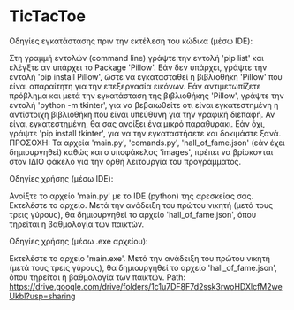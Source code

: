 # TicTacToe
Οδηγίες εγκατάστασης πριν την εκτέλεση του κώδικα (μέσω IDE):

Στη γραμμή εντολών (command line) γράψτε την εντολή 'pip list' και ελέγξτε αν υπάρχει το Package 'Pillow'.
Εάν δεν υπάρχει, γράψτε την εντολή 'pip install Pillow', ώστε να εγκατασταθεί η βιβλιοθήκη 'Pillow' που είναι απαραίτητη για την επεξεργασία εικόνων.
Εάν αντιμετωπίζετε πρόβλημα και μετά την εγκατάσταση της βιβλιοθήκης 'Pillow', γράψτε την εντολή 'python -m tkinter', για να βεβαιωθείτε οτι είναι εγκατεστημένη
η αντίστοιχη βιβλιοθήκη που είναι υπεύθυνη για την γραφική διεπαφή. Αν είναι εγκατεστημένη, θα σας ανοίξει ένα μικρό παραθυράκι. Εάν όχι, γράψτε 'pip install tkinter',
για να την εγκαταστήσετε και δοκιμάστε ξανά.
ΠΡΟΣΟΧΗ: Τα αρχεία 'main.py', 'comands.py', 'hall_of_fame.json' (εάν έχει δημιουργηθεί) καθώς και ο υποφάκελος 'images', πρέπει να βρίσκονται στον ΙΔΙΟ 
φάκελο για την ορθή λειτουργία του προγράμματος.


Οδηγίες χρήσης (μέσω IDE):

Ανοίξτε το αρχείο 'main.py' με το IDE  (python) της αρεσκείας σας. Εκτελέστε το αρχείο. Μετά την ανάδειξη του πρώτου νικητή (μετά τους τρεις γύρους), θα δημιουργηθεί 
το αρχείο 'hall_of_fame.json', όπου τηρείται η βαθμολογία των παικτών. 



Οδηγίες χρήσης (μέσω .exe αρχείου):

Εκτελέστε το αρχείο 'main.exe'. Μετά την ανάδειξη του πρώτου νικητή (μετά τους τρεις γύρους), θα δημιουργηθεί το αρχείο 'hall_of_fame.json', 
όπου τηρείται η βαθμολογία των παικτών. Path: https://drive.google.com/drive/folders/1c1u7DF8F7d2ssk3rwoHDXlcfM2weUkbl?usp=sharing  
